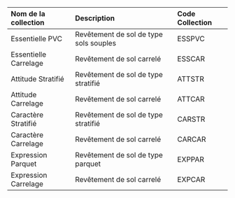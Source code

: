 
**Nom de la collection**|**Description**|**Code Collection**
:--- | :--- | :---
Essentielle PVC|Revêtement de sol de type sols souples|ESSPVC
Essentielle Carrelage|Revêtement de sol carrelé|ESSCAR
Attitude Stratifié|Revêtement de sol de type stratifié|ATTSTR
Attitude Carrelage|Revêtement de sol carrelé|ATTCAR
Caractère Stratifié|Revêtement de sol de type stratifié|CARSTR
Caractère Carrelage|Revêtement de sol carrelé|CARCAR
Expression Parquet|Revêtement de sol de type parquet|EXPPAR
Expression Carrelage|Revêtement de sol carrelé|EXPCAR